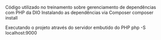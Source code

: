 Código utilizado no treinamento sobre gerenciamento de dependências com PHP da DIO
Instalando as dependências via Composer
composer install

Executando o projeto através do servidor embutido do PHP
php -S localhost:9000